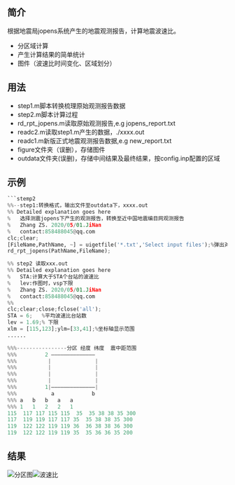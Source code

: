 ﻿## 简介
根据地震局jopens系统产生的地震观测报告，计算地震波速比。
- 分区域计算
- 产生计算结果的简单统计
- 图件（波速比时间变化、区域划分）
## 用法
- step1.m脚本转换梳理原始观测报告数据
- step2.m脚本计算过程
- rd_rpt_jopens.m读取原始观测报告,e.g jopens_report.txt
- readc2.m读取step1.m产生的数据，./xxxx.out
- readc1.m新版正式地震观测报告数据,e.g new_report.txt
- figure文件夹（误删），存储图件
- outdata文件夹(误删)，存储中间结果及最终结果，按config.inp配置的区域
## 示例

```python
```stemp2
%%--step1:转换格式，输出文件至outdata下，xxxx.out
%% Detailed explanation goes here
%   选择测震jopens下产生的观测报告，转换至近中国地震编目网观测报告
%   Zhang ZS. 2020/05/01.JiNan
%   contact:858488045@qq.com
clc;clear;
[FileName,PathName, ~] = uigetfile('*.txt','Select input files');%弹出对话框
rd_rpt_jopens(PathName,FileName);
```
```python
%% step2 读取xxx.out
%% Detailed explanation goes here
%   STA:计算大于STA个台站的波速比
%   lev:作图时，vsp下限
%   Zhang ZS. 2020/05/01.JiNan
%   contact:858488045@qq.com
%%
clc;clear;close;fclose('all');
STA = 6;   %平均波速比台站数
lev = 1.69;% 下限
xlm = [115,123];ylm=[33,41];%坐标轴显示范围
......
```

```python
%%%----------------分区 经度 纬度  震中距范围
%%%         2 —————————————— 
%%%          |              |
%%%          |              |
%%%          |              |
%%%          |              |
%%%         1|——————————————|
%%%           a            b
%%% a   b   b   a   a
%%% 1   1   2   2   1
115  117 117 115 115  35  35 38 38 35 300
117  119 119 117 117 35  35 38 38 35 300
119  122 122 119 119 36  36 38 38 36 300
119  122 122 119 119 35  35 36 36 35 200
```

## 结果
![分区图](https://img-blog.csdnimg.cn/20200501110538997.png?x-oss-process=image/watermark,type_ZmFuZ3poZW5naGVpdGk,shadow_10,text_aHR0cHM6Ly9ibG9nLmNzZG4ubmV0L3dlaXhpbl80Mzk0ODY0NA==,size_16,color_FFFFFF,t_70)![波速比](https://img-blog.csdnimg.cn/20200501110605128.png?x-oss-process=image/watermark,type_ZmFuZ3poZW5naGVpdGk,shadow_10,text_aHR0cHM6Ly9ibG9nLmNzZG4ubmV0L3dlaXhpbl80Mzk0ODY0NA==,size_16,color_FFFFFF,t_70)

